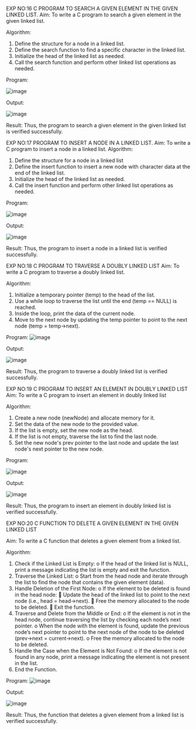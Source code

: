 EXP NO:16 C PROGRAM TO SEARCH A GIVEN ELEMENT IN THE GIVEN LINKED LIST.
Aim:
To write a C program to search a given element in the given linked list.

Algorithm:
1.	Define the structure for a node in a linked list.
2.	Define the search function to find a specific character in the linked list.
3.	Initialize the head of the linked list as needed.
4.	Call the search function and perform other linked list operations as needed.
 
Program:

![image](https://github.com/user-attachments/assets/df1f7c97-7243-402d-b314-986caf7312ef)


Output:

![image](https://github.com/user-attachments/assets/f6f42e51-92af-4fc7-a761-498e45036ac0)




Result:
Thus, the program to search a given element in the given linked list is verified successfully.


 
EXP NO:17  PROGRAM TO INSERT A NODE IN A LINKED LIST.
Aim:
To write a C program to insert a node in a linked list.
Algorithm:
1.	Define the structure for a node in a linked list
2.	Define the insert function to insert a new node with character data at the end of the linked list.
3.	Initialize the head of the linked list as needed.
4.	Call the insert function and perform other linked list operations as needed.
 
Program:

![image](https://github.com/user-attachments/assets/fbbf27f5-6d47-453a-9089-3813e9db26e4)


Output:

![image](https://github.com/user-attachments/assets/e902743e-0106-4d8a-b3b7-541ed9907115)


 
Result:
Thus, the program to insert a node in a linked list is verified successfully.


 
EXP NO:18 C PROGRAM TO TRAVERSE A DOUBLY LINKED LIST
Aim:
To write a C program to traverse a doubly linked list.

Algorithm:
1.	Initialize a temporary pointer (temp) to the head of the list.
2.	Use a while loop to traverse the list until the end (temp == NULL) is reached.
3.	Inside the loop, print the data of the current node.
4.	Move to the next node by updating the temp pointer to point to the next node (temp = temp->next).
 
Program:
![image](https://github.com/user-attachments/assets/2730c6f7-42ed-49e5-a708-243922211efa)


Output:

![image](https://github.com/user-attachments/assets/9a027ca6-946e-4a4e-a48e-d190b681d0d6)



Result:
Thus, the program to traverse a doubly linked list is verified successfully. 



EXP NO:19 C PROGRAM TO INSERT AN ELEMENT IN DOUBLY LINKED LIST
Aim:
To write a C program to insert an element in doubly linked list

Algorithm:
1.	Create a new node (newNode) and allocate memory for it.
2.	Set the data of the new node to the provided value.
3.	If the list is empty, set the new node as the head.
4.	If the list is not empty, traverse the list to find the last node.
5.	Set the new node's prev pointer to the last node and update the last node's next pointer to the new node.
 
Program:

![image](https://github.com/user-attachments/assets/afe12326-47ef-443c-ac22-5d0d7e4c8fc3)

Output:

![image](https://github.com/user-attachments/assets/d0b032b6-5d20-480f-8575-f2966f4e4a86)



Result:
Thus, the program to insert an element in doubly linked list is verified successfully.




EXP NO:20 C FUNCTION TO DELETE A GIVEN ELEMENT IN THE GIVEN LINKED LIST




Aim:
To write a C function that deletes a given element from a linked list.

Algorithm:
1.	Check if the Linked List is Empty:
o	If the head of the linked list is NULL, print a message indicating the list is empty and exit the function.
2.	Traverse the Linked List:
o	Start from the head node and iterate through the list to find the node that contains the given element (data).
3.	Handle Deletion of the First Node:
o	If the element to be deleted is found in the head node:
	Update the head of the linked list to point to the next node (i.e., head = head->next).
	Free the memory allocated to the node to be deleted.
	Exit the function.
4.	Traverse and Delete from the Middle or End:
o	If the element is not in the head node, continue traversing the list by checking each node’s next pointer.
o	When the node with the element is found, update the previous node’s next pointer to point to the next node of the node to be deleted (prev->next = current->next).
o	Free the memory allocated to the node to be deleted.
5.	Handle the Case when the Element is Not Found:
o	If the element is not found in any node, print a message indicating the element is not present in the list.
6.	End the Function.


Program:
![image](https://github.com/user-attachments/assets/426451b0-54a0-44c6-8f06-96f0a3aa7aa0)


Output:

![image](https://github.com/user-attachments/assets/5dadf27b-98db-4898-91c2-57d964762995)






Result:
Thus, the function that deletes a given element from a linked list is verified successfully.





